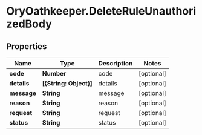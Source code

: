 # OryOathkeeper.DeleteRuleUnauthorizedBody

## Properties
Name | Type | Description | Notes
------------ | ------------- | ------------- | -------------
**code** | **Number** | code | [optional] 
**details** | **[{String: Object}]** | details | [optional] 
**message** | **String** | message | [optional] 
**reason** | **String** | reason | [optional] 
**request** | **String** | request | [optional] 
**status** | **String** | status | [optional] 


